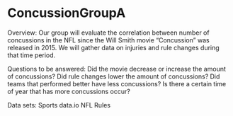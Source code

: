 # ConcussionGroupA

Overview:
Our group will evaluate the correlation between number of concussions in the NFL since the Will Smith movie “Concussion” was released in 2015. We will gather data on injuries and rule changes during that time period. 

Questions to be answered:
Did the movie decrease or increase the amount of concussions?
Did rule changes lower the amount of concussions?
Did teams that performed better have less concussions?
Is there a certain time of year that has more concussions occur?

Data sets:
Sports data.io
NFL Rules
